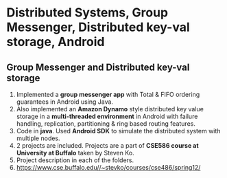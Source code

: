 # Distributed Systems, Group Messenger, Distributed key-val storage, Android
## Group Messenger and Distributed key-val storage						        
1. Implemented a **group messenger app** with Total & FIFO ordering guarantees in Android using Java. 
2. Also implemented an **Amazon Dynamo** style distributed key value storage in a **multi-threaded environment** in Android with failure handling, replication, partitioning & ring based routing features.	
3. Code in **java**. Used **Android SDK** to simulate the distributed system with multiple nodes.  
4. 2 projects are included. Projects are a part of **CSE586 course at University at Buffalo** taken by Steven Ko.
5. Project description in each of the folders.                        
6. https://www.cse.buffalo.edu//~stevko/courses/cse486/spring12/